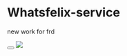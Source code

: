 # Whatsfelix-service
new work for frd 


<button background="red"><a href="https://wrapfr33kzz.github.io/Whatsfelix-service/"><img href="https://github.com/wrapfr33kzz/Whatsfelix-service/blob/main/download.png?raw=true"></a></button>
<a href="link address"><img src="https://github.com/wrapfr33kzz/Whatsfelix-service/blob/main/download.png?raw=true"></a>
